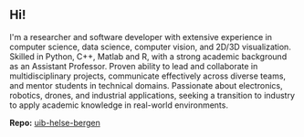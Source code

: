 ## Hi!

I'm a researcher and software developer with extensive experience in computer science, data
science, computer vision, and 2D/3D visualization. Skilled in Python, C++, Matlab and R, with a
strong academic background as an Assistant Professor. Proven ability to lead and collaborate in
multidisciplinary projects, communicate effectively across diverse teams, and mentor students in
technical domains. Passionate about electronics, robotics, drones, and industrial applications,
seeking a transition to industry to apply academic knowledge in real-world environments.



**Repo:** [uib-helse-bergen](https://github.com/marekkoc/uib-helse-bergen)






<!--
**marekkoc/marekkoc** is a ✨ _special_ ✨ repository because its `README.md` (this file) appears on your GitHub profile.

Here are some ideas to get you started:

- 🔭 I’m currently working on ...
- 🌱 I’m currently learning ...
- 👯 I’m looking to collaborate on ...
- 🤔 I’m looking for help with ...
- 💬 Ask me about ...
- 📫 How to reach me: ...
  📫 How to reach me: [web](https://marekkoc.github.io), [LinkedIn](https://www.linkedin.com/in/marek-kocinski-285a64110/)
- 😄 Pronouns: ...
- ⚡ Fun fact: ...
-->
